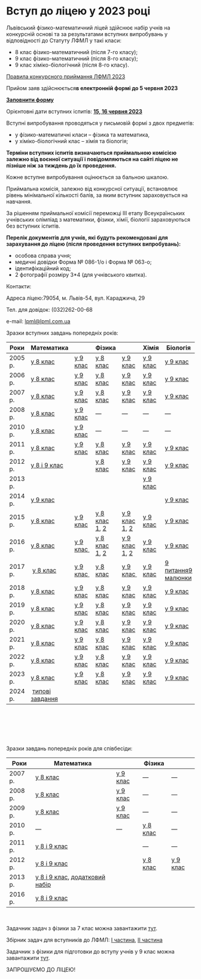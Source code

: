 # Вступ до ліцею у 2023 році

Львівський фізико-математичний ліцей здійснює набір учнів на конкурсній основі та за результатами вступних випробувань у відповідності до Статуту ЛФМЛ у такі класи:

- 8 клас фізико-математичний (після 7-го класу);
- 9 клас фізико-математичний (після 8-го класу);
- 9 клас хіміко-біологічний (після 8-го класу).

[Правила конкурсного приймання ЛФМЛ 2023](/files/info/for-entrants/правила-конкурсного-приймання-лфмл-2023.pdf)

Прийом заяв здійснюється**в електронній формі до 5 червня 2023**

[**Заповнити форму**](https://forms.gle/nQFqFWZQmQb5JMgZA)

Орієнтовні дати вступних іспитів: **<u>15, 16 червня 2023 </u>**

Вступні випробування проводяться у письмовій формі з двох предметів:

- у фізико-математичні класи – фізика та математика,
- у хіміко-біологічний клас – хімія та біологія;

**Терміни вступних іспитів визначаються приймальною комісією залежно від воєнної ситуації і повідомляються на сайті ліцею не пізніше ніж за тиждень до їх проведення.**

Кожне вступне випробування оцінюється за бальною шкалою.

Приймальна комісія, залежно від конкурсної ситуації, встановлює рівень мінімальної кількості балів, за яким вступник зараховується на навчання.

За рішенням приймальної комісії переможці ІІІ етапу Всеукраїнських учнівських олімпіад з математики, фізики, хімії, біології зараховуються без вступних іспитів.

**Перелік документів для учнів, які будуть рекомендовані для зарахування до ліцею (після проведення вступних випробувань):**

- особова справа учня;
- медичні довідки Форма № 086-1/о і Форма № 063-о;
- ідентифікаційний код;
- 2 фотографії розміру 3*4 (для учнівського квитка).

Контакти:

Адреса ліцею:79054, м. Львів-54, вул. Караджича, 29

Тел. для довідок: (032)262-00-68

e-mail: lpml@lpml.com.ua

[](/files/info/for-entrants/matematik_8_05.doc) Зразки вступних завдань попередніх років:

|  Роки   |                                             Математика                                              |                                                                                                     |                                                     Фізика                                                      |                                                                                                                 |                                           Хімія                                            |                                                                                                 Біологія                                                                                                  |
| ------- | --------------------------------------------------------------------------------------------------- | --------------------------------------------------------------------------------------------------- | --------------------------------------------------------------------------------------------------------------- | --------------------------------------------------------------------------------------------------------------- | ------------------------------------------------------------------------------------------ | --------------------------------------------------------------------------------------------------------------------------------------------------------------------------------------------------------- |
| 2005 р. |                       [у 8 клас](/files/info/for-entrants/matematik_8_05.doc)                       |                       [у 9 клас](/files/info/for-entrants/matematik_9_05.doc)                       |                               [у 8 клас](/files/info/for-entrants/fizik_8_05.doc)                               |                               [у 9 клас](/files/info/for-entrants/fizik_9_05.doc)                               |                    [у 9 клас](/files/info/for-entrants/himik_9_05.doc)                     |                                                                           [у 9 клас](/files/info/for-entrants/biolog_9_02.doc)                                                                            |
| 2006 р. |                       [у 8 клас](/files/info/for-entrants/matematik_8_06.doc)                       |                       [у 9 клас](/files/info/for-entrants/matematik_9_06.doc)                       |                               [у 8 клас](/files/info/for-entrants/fizik_8_06.doc)                               |                               [у 9 клас](/files/info/for-entrants/fizik_9_06.doc)                               |                    [у 9 клас](/files/info/for-entrants/himik_9_06.doc)                     |                                                                           [у 9 клас](/files/info/for-entrants/biolog_9_06.doc)                                                                            |
| 2007 р. |                       [у 8 клас](/files/info/for-entrants/matematik_8_07.doc)                       |                       [у 9 клас](/files/info/for-entrants/matematik_9_07.doc)                       |                               [у 8 клас](/files/info/for-entrants/fizik_8_07.doc)                               |                               [у 9 клас](/files/info/for-entrants/fizik_9_07.doc)                               |                    [у 9 клас](/files/info/for-entrants/himik_9_07.doc)                     |                                                                           [у 9 клас](/files/info/for-entrants/biolog_9_07.doc)                                                                            |
| 2008 р. |                       [у 8 клас](/files/info/for-entrants/matematik_8_08.doc)                       |                       [у 9 клас](/files/info/for-entrants/matematik_9_08.doc)                       |                                                        —                                                        |                                                        —                                                        |                                             —                                              |                                                                                                     —                                                                                                     |
| 2010 р. |                       [у 8 клас](/files/info/for-entrants/matematik_8_10.doc)                       |                       [у 9 клас](/files/info/for-entrants/matematik_9_10.doc)                       |                                                        —                                                        |                                                        —                                                        |                                             —                                              |                                                                                                     —                                                                                                     |
| 2011 р. |                       [у 8 клас](/files/info/for-entrants/matematik_8_11.doc)                       |                       [у 9 клас](/files/info/for-entrants/matematik_9_11.doc)                       |                               [у 8 клас](/files/info/for-entrants/fizik_8_11.doc)                               |                               [у 9 клас](/files/info/for-entrants/fizik_9_11.doc)                               |                    [у 9 клас](/files/info/for-entrants/himik_9_11.doc)                     |                                                                            [у 9 клас](/files/info/for-entrants/biolog_11.doc)                                                                             |
| 2012 р. |                         [у 8 і 9 клас](/files/info/for-entrants/mat_12.doc)                         |                                                                                                     |                               [у 8 клас](/files/info/for-entrants/fizik_8_12.doc)                               |                               [у 9 клас](/files/info/for-entrants/fizik_9_12.doc)                               |                     [у 9 клас](/files/info/for-entrants/himik_12.doc)                      |                                                                            [у 9 клас](/files/info/for-entrants/biolog_12.doc)                                                                             |
| 2013 р. |                                                                                                     |                                                                                                     |                                                                                                                |                                                                                                                |                    [у 9 клас](/files/info/for-entrants/Хімія-2013.doc)                     |                                                                                                                                                                                                          |
| 2014 р. |                       [у 9 клас](/images/info/for-entrants/vstup_9_2014.jpg)                       |                                                                                                     |                                                                                                                |                                                                                                                |                        [](/files/info/for-entrants/Хімія-2013.doc)                        |                                                                            [у 9 клас](/files/info/for-entrants/biol_2014.doc)                                                                            |
| 2015 р. |                        [у 8 клас](/images/info/for-entrants/mat_8_2015.jpg)                        |                        [у 9 клас](/images/info/for-entrants/mat_9_2015.jpg)                        |    [у 8 клас 1](/images/info/for-entrants/phiz1_8_2015.jpg), [2](/images/info/for-entrants/phiz2_8_2015.jpg)    |    [у 9 клас 1](/images/info/for-entrants/phiz1_9_2015.jpg), [2](/images/info/for-entrants/phiz2_9_2015.jpg)    |                     [у 9 клас](/images/info/for-entrants/chim2015.jpg)                     |                                                                            [у 9 клас](/files/info/for-entrants/biol_2015.doc)                                                                            |
| 2016 р. |                       [у 8 клас](/images/info/for-entrants/mat_8kl_2016.jpg)                       |                       [у 9 клас ](/images/info/for-entrants/mat_9kl_2016.jpg)                       | [у 8 клас 1](/images/info/for-entrants/phiz_1_8kl_2016.jpg), [2](/images/info/for-entrants/phiz_2_8kl_2016.jpg) | [у 9 клас 1](/images/info/for-entrants/phiz_1_9kl_2016.jpg), [2](/images/info/for-entrants/phiz_2_9kl_2016.jpg) |                      [у 9 клас](/files/info/for-entrants/хімія.docx)                       |                                                                            [у 9 клас](/files/info/for-entrants/biol_2016.doc)                                                                             |
| 2017 р. |                         [у 8 клас](/images/info/for-entrants/mat_8_2017.jpg)                        | [у 9 клас ](/images/info/for-entrants/mat_9_2017.jpg)[](/images/info/for-entrants/mat_9kl_2016.jpg) |     [у 8 клас](/files/info/for-entrants/phiz_8_2017.docx)[](/images/info/for-entrants/phiz_1_8kl_2016.jpg)      |     [у 9 клас ](/files/info/for-entrants/phiz_9_2017.docx)[](/images/info/for-entrants/phiz_1_9kl_2016.jpg)     | [у 9 клас](/images/info/for-entrants/chim_2017.jpg)[](/files/info/for-entrants/хімія.docx) | [9 питання](/files/info/for-entrants/biol_2017_zavd.docx)[](/files/info/for-entrants/biol_2016.doc)[9 малюнки](/files/info/for-entrants/biol_2017_images.docx)[](/images/info/for-entrants/chim_2017.jpg) |
| 2018 р. |                        [у 8 клас](/images/info/for-entrants/mat_8_2018.jpg)                         |                        [у 9 клас](/images/info/for-entrants/mat_9_2018.jpg)                         |                              [у 8 клас](/files/info/for-entrants/phiz_8_2018.rar)                               |                              [у 9 клас](/files/info/for-entrants/phiz_9_2018.rar)                               |                    [у 9 клас](/images/info/for-entrants/chim_2018.jpg)                     |                                                                             [у 9 клас](/files/info/for-entrants/biol2018.rar)                                                                             |
| 2019 р. |                         [у 8 клас](/files/info/for-entrants/mat8_2019.pdf)                          |                         [у 9 клас](/files/info/for-entrants/mat9_2019.pdf)                          |                               [у 8 клас](/files/info/for-entrants/phiz8_2019.pdf)                               |                               [у 9 клас](/files/info/for-entrants/phiz9_2019.pdf)                               |                     [у 9 клас](/files/info/for-entrants/chem2019.pdf)                      |                                                                             [у 9 клас](/files/info/for-entrants/biol2019.pdf)                                                                             |
| 2020 р. |                     [у 8 клас](/files/info/for-entrants/математика-8-2020.pdf)                      |                     [у 9 клас](/files/info/for-entrants/математика-9-2020.pdf)                      |                              [у 8 клас](/images/info/for-entrants/phiz_8_2020.jpg)                              |                              [у 9 клас](/images/info/for-entrants/phiz_9_2020.jpg)                              |                    [у 9 клас](/images/info/for-entrants/chim_2020.jpg)                     |                                                                          [у 9 клас](/files/info/for-entrants/біологія-2020.pdf)                                                                           |
| 2021 р. |                         [у 8 клас](/files/info/for-entrants/mat_8_2021.pdf)                         |                         [у 9 клас](/files/info/for-entrants/mat_9_2021.pdf)                         |                              [у 8 клас](/images/info/for-entrants/phiz_8_2021.jpg)                              |                              [у 9 клас](/images/info/for-entrants/phiz_9_2021.jpg)                              |                    [у 9 клас](/images/info/for-entrants/chem_2021.jpg)                     |                                                                            [у 9 клас](/files/info/for-entrants/biol_2021.pdf)                                                                             |
| 2022 р. |                        [у 8 клас](/files/info/for-entrants/math_8_2022.pdf)                         |                        [у 9 клас](/files/info/for-entrants/math_9_2022.pdf)                         |                    [у 8 клас](/files/info/for-entrants/фізика-2022-завдання-і-розвязки.pdf)                     |                            [у 9 клас](/files/info/for-entrants/фізика-9кл-2022.pdf)                             |                     [у 9 клас](/files/info/for-entrants/chem2022.pdf)                      |                                                                            [у 9 клас](/files/info/for-entrants/bilo_2022.pdf)                                                                             |
| 2023 р. |                         [у 8 клас](/files/info/for-entrants/8__mat2023.pdf)                         |                         [у 9 клас](/files/info/for-entrants/9_mat2023.pdf)                          |                              [у 8 клас](/images/info/for-entrants/phiz_8_2023.jpg)                              |                              [у 9 клас](/images/info/for-entrants/phiz_9_2023.jpg)                              |                    [у 9 клас](/files/info/for-entrants/chem-2023.docx)                     |                                                                            [у 9 клас](/files/info/for-entrants/biol-2023.docx)                                                                            |
| 2024 р. |  [типові завдання](/files/info/for-entrants/типові-завдання-з-математики-для-вступників-в-лфмл.pdf) |                                                                                                     |                                                                                                                 |                                                                                                                 |                                                                                            |                                                                                                                                                                                                           |

 

 

 

[](/files/info/for-entrants/sp_mat_8_07.doc) Зразки завдань попередніх років для співбесіди:

|  Роки   |                                                                 Математика                                                                  |                                                      |                         Фізика                         |                                                        |
| ------- | ------------------------------------------------------------------------------------------------------------------------------------------- | ---------------------------------------------------- | ------------------------------------------------------ | ------------------------------------------------------ |
| 2007 р. |                                            [у 8 клас](/files/info/for-entrants/sp_mat_8_07.doc)                                             | [у 9 клас](/files/info/for-entrants/sp_mat_9_07.doc) |                           —                            |                           —                            |
| 2008 р. |                                            [у 8 клас](/files/info/for-entrants/sp_mat_8_08.doc)                                             | [у 9 клас](/files/info/for-entrants/sp_mat_9_08.doc) |                           —                            |                           —                            |
| 2009 р. |                                            [у 8 клас](/files/info/for-entrants/sp_mat_8_09.doc)                                             | [у 9 клас](/files/info/for-entrants/sp_mat_9_09.doc) |                           —                            |                           —                            |
| 2010 р. |                                                                      —                                                                      |                          —                           |   [у 8 клас](/files/info/for-entrants/sp_fiz_10.doc)   |                           —                            |
| 2011 р. |                                           [у 8 і 9 клас](/files/info/for-entrants/sp_mat_11.doc)                                            |                                                      |                           —                            |                           —                            |
| 2012 р. |                                           [у 8 і 9 клас](/files/info/for-entrants/sp_mat_12.doc)                                            |                                                      | [у 8 клас](/files/info/for-entrants/sp_fizik_8_12.doc) | [у 9 клас](/files/info/for-entrants/sp_fizik_9_12.doc) |
| 2013 р. | [у 8 і 9 клас](/files/info/for-entrants/Співбесіда-2013-р_матем.doc), [додатковий набір](/files/info/for-entrants/Добір-_матем_серпень.doc) |                                                      |                                                        |                                                        |
| 2016 р. |                                   [у 8 і 9 клас](/files/info/for-entrants/математика-співбесіда-2016.doc)                                   |                                                      |                                                        |                                                        |

 

Задачник задач з фізики за 7 клас можна завантажити [тут](/files/info/for-entrants/фізика7_вступ.pdf).

Збірник задач для вступників до ЛФМЛ: [І частина](/files/info/for-entrants/збірник-1-част-з-фізики-для-вступників-до-лфмл.pdf), [ІІ частина](/files/info/for-entrants/збірник-2-част-з-фізики-для-вступників-до-лфмл.pdf)

Задачник з фізики для підготовки до вступу учнів у 9 клас можна завантажити [тут](/files/info/for-entrants/gendenshteyn_l_e_gelfgat_i_m_kirik_l_a_zadachi_z_fiziki_8_kl.djvu).

ЗАПРОШУЄМО ДО ЛІЦЕЮ!
